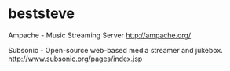 


# beststeve

Ampache - Music Streaming Server
<http://ampache.org/>  

Subsonic - Open-source web-based media streamer and jukebox.
<http://www.subsonic.org/pages/index.jsp>  